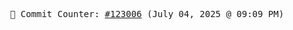 <p align="center">
    <samp>
        📮 Commit Counter: <a href="https://github.com/Javascript-void0/Javascript-void0/commits/main">#123006</a> (July 04, 2025 @ 09:09 PM)
    </samp>
</p>